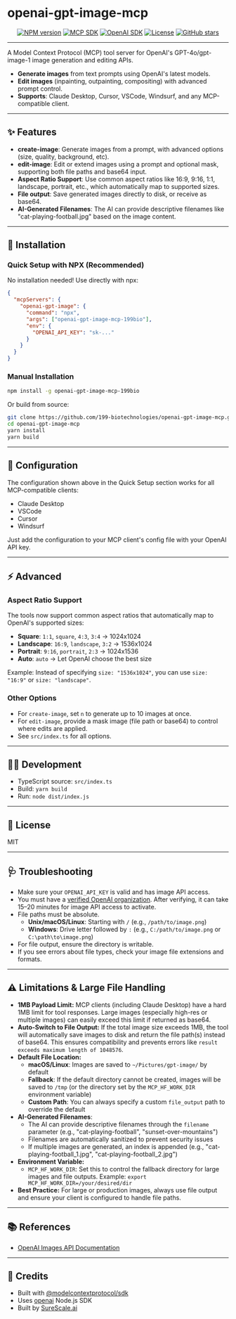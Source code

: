 # openai-gpt-image-mcp

<p align="center">
  <a href="https://www.npmjs.com/package/openai-gpt-image-mcp-199bio"><img src="https://img.shields.io/npm/v/openai-gpt-image-mcp-199bio?label=npm&color=blue" alt="NPM version"></a>
  <a href="https://www.npmjs.com/package/@modelcontextprotocol/sdk"><img src="https://img.shields.io/npm/v/@modelcontextprotocol/sdk?label=MCP%20SDK&color=blue" alt="MCP SDK"></a>
  <a href="https://www.npmjs.com/package/openai"><img src="https://img.shields.io/npm/v/openai?label=OpenAI%20SDK&color=blueviolet" alt="OpenAI SDK"></a>
  <a href="https://github.com/199-biotechnologies/openai-gpt-image-mcp/blob/main/LICENSE"><img src="https://img.shields.io/github/license/199-biotechnologies/openai-gpt-image-mcp?color=brightgreen" alt="License"></a>
  <a href="https://github.com/199-biotechnologies/openai-gpt-image-mcp/stargazers"><img src="https://img.shields.io/github/stars/199-biotechnologies/openai-gpt-image-mcp?style=social" alt="GitHub stars"></a>
</p>

---

A Model Context Protocol (MCP) tool server for OpenAI's GPT-4o/gpt-image-1 image generation and editing APIs.

- **Generate images** from text prompts using OpenAI's latest models.
- **Edit images** (inpainting, outpainting, compositing) with advanced prompt control.
- **Supports**: Claude Desktop, Cursor, VSCode, Windsurf, and any MCP-compatible client.

---

## ✨ Features

- **create-image**: Generate images from a prompt, with advanced options (size, quality, background, etc).
- **edit-image**: Edit or extend images using a prompt and optional mask, supporting both file paths and base64 input.
- **Aspect Ratio Support**: Use common aspect ratios like 16:9, 9:16, 1:1, landscape, portrait, etc., which automatically map to supported sizes.
- **File output**: Save generated images directly to disk, or receive as base64.
- **AI-Generated Filenames**: The AI can provide descriptive filenames like "cat-playing-football.jpg" based on the image content.

---

## 🚀 Installation

### Quick Setup with NPX (Recommended)

No installation needed! Use directly with npx:

```json
{
  "mcpServers": {
    "openai-gpt-image": {
      "command": "npx",
      "args": ["openai-gpt-image-mcp-199bio"],
      "env": { 
        "OPENAI_API_KEY": "sk-..." 
      }
    }
  }
}
```

### Manual Installation

```sh
npm install -g openai-gpt-image-mcp-199bio
```

Or build from source:

```sh
git clone https://github.com/199-biotechnologies/openai-gpt-image-mcp.git
cd openai-gpt-image-mcp
yarn install
yarn build
```

---

## 🔑 Configuration

The configuration shown above in the Quick Setup section works for all MCP-compatible clients:
- Claude Desktop
- VSCode
- Cursor
- Windsurf

Just add the configuration to your MCP client's config file with your OpenAI API key.

---

## ⚡ Advanced

### Aspect Ratio Support

The tools now support common aspect ratios that automatically map to OpenAI's supported sizes:

- **Square**: `1:1`, `square`, `4:3`, `3:4` → 1024x1024
- **Landscape**: `16:9`, `landscape`, `3:2` → 1536x1024  
- **Portrait**: `9:16`, `portrait`, `2:3` → 1024x1536
- **Auto**: `auto` → Let OpenAI choose the best size

Example: Instead of specifying `size: "1536x1024"`, you can use `size: "16:9"` or `size: "landscape"`.

### Other Options

- For `create-image`, set `n` to generate up to 10 images at once.
- For `edit-image`, provide a mask image (file path or base64) to control where edits are applied.
- See `src/index.ts` for all options.

---

## 🧑‍💻 Development

- TypeScript source: `src/index.ts`
- Build: `yarn build`
- Run: `node dist/index.js`

---

## 📝 License

MIT

---

## 🩺 Troubleshooting

- Make sure your `OPENAI_API_KEY` is valid and has image API access.
- You must have a [verified OpenAI organization](https://platform.openai.com/account/organization). After verifying, it can take 15–20 minutes for image API access to activate.
- File paths must be absolute.
  - **Unix/macOS/Linux**: Starting with `/` (e.g., `/path/to/image.png`)
  - **Windows**: Drive letter followed by `:` (e.g., `C:/path/to/image.png` or `C:\path\to\image.png`)
- For file output, ensure the directory is writable.
- If you see errors about file types, check your image file extensions and formats.

---

## ⚠️ Limitations & Large File Handling

- **1MB Payload Limit:** MCP clients (including Claude Desktop) have a hard 1MB limit for tool responses. Large images (especially high-res or multiple images) can easily exceed this limit if returned as base64.
- **Auto-Switch to File Output:** If the total image size exceeds 1MB, the tool will automatically save images to disk and return the file path(s) instead of base64. This ensures compatibility and prevents errors like `result exceeds maximum length of 1048576`.
- **Default File Location:** 
  - **macOS/Linux**: Images are saved to `~/Pictures/gpt-image/` by default
  - **Fallback**: If the default directory cannot be created, images will be saved to `/tmp` (or the directory set by the `MCP_HF_WORK_DIR` environment variable)
  - **Custom Path**: You can always specify a custom `file_output` path to override the default
- **AI-Generated Filenames**: 
  - The AI can provide descriptive filenames through the `filename` parameter (e.g., "cat-playing-football", "sunset-over-mountains")
  - Filenames are automatically sanitized to prevent security issues
  - If multiple images are generated, an index is appended (e.g., "cat-playing-football_1.jpg", "cat-playing-football_2.jpg")
- **Environment Variable:**
  - `MCP_HF_WORK_DIR`: Set this to control the fallback directory for large images and file outputs. Example: `export MCP_HF_WORK_DIR=/your/desired/dir`
- **Best Practice:** For large or production images, always use file output and ensure your client is configured to handle file paths.

---

## 📚 References

- [OpenAI Images API Documentation](https://platform.openai.com/docs/api-reference/images)

---

## 🙏 Credits

- Built with [@modelcontextprotocol/sdk](https://www.npmjs.com/package/@modelcontextprotocol/sdk)
- Uses [openai](https://www.npmjs.com/package/openai) Node.js SDK 
- Built by [SureScale.ai](https://surescale.ai)